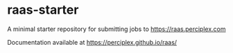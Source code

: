 # raas-starter

A minimal starter repository for submitting jobs to https://raas.perciplex.com

Documentation available at https://perciplex.github.io/raas/

